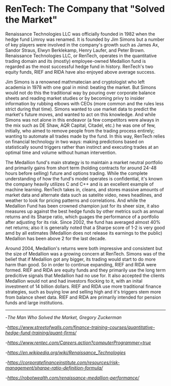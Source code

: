 # RenTech: The Company that "Solved the Market" 

Renaissance Technologies LLC was officially founded in 1982 when the hedge fund Limroy was renamed. It is founded by Jim Simons but a number of key players were involved in the company's growth such as James Ax, Sandor Straus, Elwyn Berklekamp, Henry Laufer, and Peter Brown. Renaissance Technologies LLC, or RenTech, operates in the quantitative trading domain and its (mostly) employee-owned Medallion fund is regarded as the most successful hedge fund in history. RenTech's two equity funds, RIEF and RIDA have also enjoyed above average success. 

Jim Simons is a renowned mathmatecian and cryptologist who left academia in 1978 with one goal in mind: beating the market. But Simons would not do this the traditional way by pouring over corporate balance sheets and reading market studies or by becoming privy to insider information by rubbing elbows with CEOs (more common and the rules less strict during that time). Simons wanted to use market data to predict the market's future moves, and wanted to act on this knowledge. And while Simons was not alone in this endeavor (a few competitors were always in the mix such as DE Shaw, AQR Capital, Citadel, etc.) he was one of few, initially, who aimed to remove people from the trading process entirely; wanting to automate all trades made by the fund. In this way, RenTech relies on financial technology in two ways: making predictions based on statistically sound triggers rather than instinct and executing trades at an optimal time and volume without human intervention. 

The Medallion fund's main strategy is to maintain a market neutral portfolio and primarily gains from short term (holding contracts for around 24-48 hours before selling) future and options trading. While the complete understanding of how the fund's model operates is confidential, it's known the company heavily utilizes C and C++ and is an excellent example of machine learning. RenTech takes in, cleans, and stores massive amounts of market data and alternate data such as satelite video, news headlines, and weather to look for pricing patterns and correlations. And while the Medallion Fund has been crowned champion just for its sheer size, it also measures up against the best hedge funds by other metrics such as annual returns and its Sharpe ratio, which guages the performance of a portfolio after adjusting for its risk. Since 2002, the fund has averaged almost 40% net returns; also it is generally noted that a Sharpe score of 1-2 is very good amd by all estimates (Medallion does not release its earnings to the public) Medallion has been above 2 for the last decade. 

Around 2004, Medallion's returns were both impressive and consistent but the size of Medallion was a growing concern at RenTech. Simons was of the belief that if Medallion got any bigger, its trading would start to do more harm than good. So in order to continue expanding, RIEF and RIDA were formed. RIEF and RIDA are equity funds and they primarily use the long term predicitive signals that Medallion had no use for. It also accepted the clients Medallion would not and had investors flocking to it, with an inital investment of 14 billion dollars. RIEF and RIDA use more traditional finance strategies, such as buying low and selling high and it's triggers stem more from balance sheet data. RIEF and RIDA are primarily intended for pension funds and large institutions. 

---
-*The Man Who Solved the Market, Gregory Zuckerman*

-*https://www.streetofwalls.com/finance-training-courses/quantitative-hedge-fund-training/quant-firms/*

-*https://www.rentec.com/Careers.action?computerProgrammer=true*

-*https://en.wikipedia.org/wiki/Renaissance_Technologies*

-*https://corporatefinanceinstitute.com/resources/risk-management/sharpe-ratio-definition-formula/*

-*https://robotwealth.com/renaissance-medallion-performance/*



